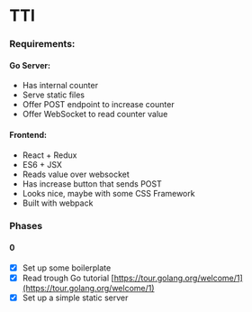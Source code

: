 # TTI 

### Requirements:

#### Go Server:

- Has internal counter
- Serve static files
- Offer POST endpoint to increase counter
- Offer WebSocket to read counter value

#### Frontend:

- React + Redux
- ES6 + JSX
- Reads value over websocket
- Has increase button that sends POST
- Looks nice, maybe with some CSS Framework
- Built with webpack

### Phases

#### 0
- [x] Set up some boilerplate
- [x] Read trough Go tutorial [https://tour.golang.org/welcome/1](https://tour.golang.org/welcome/1)
- [x] Set up a simple static server

